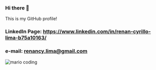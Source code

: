 ### Hi there 👋

<!--
**Renancy/Renancy** is a ✨ _special_ ✨ repository because its `README.md` (this file) appears on your GitHub profile.

Here are some ideas to get you started:

- 🔭 I’m currently working on ...
- 🌱 I’m currently learning ...
- 👯 I’m looking to collaborate on ...
- 🤔 I’m looking for help with ...
- 💬 Ask me about ...
- 📫 How to reach me: ...
- 😄 Pronouns: ...
- ⚡ Fun fact: ...
-->

This is my GitHub profile!

### LinkedIn Page: https://www.linkedin.com/in/renan-cyrillo-lima-b75a10163/ 
### e-mail: renancy.lima@gmail.com 

<div>
  <img
    src="https://media4.giphy.com/media/v1.Y2lkPTc5MGI3NjExMWo5NDcwMTJidzk4MDkzcWJoZ25zd3EwYWJ4YjJuczduMnF2OTl0dCZlcD12MV9pbnRlcm5hbF9naWZfYnlfaWQmY3Q9Zw/MT5UUV1d4CXE2A37Dg/giphy.gif"
    alt="mario coding"
    />
</div>
